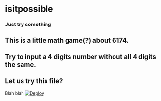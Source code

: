# isitpossible
### Just try something
## This is a little math game(?) about 6174.
## Try to input a 4 digits number without all 4 digits the same.

Let us try this file?
--------------------
Blah blah
[![Deploy](https://www.herokucdn.com/deploy/button.svg)](https://heroku.com/deploy)
